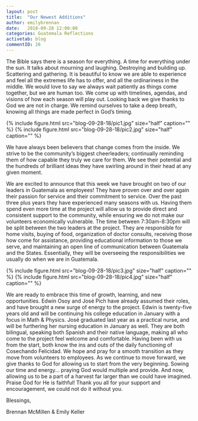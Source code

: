 ```yaml
---
layout: post
title:  "Our Newest Additions"
author: emilybrennan
date:   2018-09-28 12:00:00
categories: Guatemala Reflections
activetab: blog
commentID: 26
---
```


The Bible says there is a season for everything. A time for everything under the sun. It talks about
mourning and laughing. Destroying and building up. Scattering and gathering. It is beautiful to know we
are able to experience and feel all the extremes life has to offer, and all the ordinariness in the middle.
We would love to say we always wait patiently as things come together, but we are human too. We
come up with timelines, agendas, and visions of how each season will play out. Looking back we give
thanks to God we are not in charge. We remind ourselves to take a deep breath, knowing all things are
made perfect in God’s timing.

{% include figure.html src="blog-09-28-18/pic1.jpg" size="half" caption="" %}
{% include figure.html src="blog-09-28-18/pic2.jpg" size="half" caption="" %}

We have always been believers that change comes from the inside. We strive to be the community’s
biggest cheerleaders; continually reminding them of how capable they truly we care for them. We see
their potential and the hundreds of brilliant ideas they have swirling around in their head at any given
moment.

We are excited to announce that this week we have brought on two of our leaders in Guatemala as
employees! They have proven over and over again their passion for service and their commitment to
service. Over the past three plus years they have experienced many seasons with us.
Having them spend even more time at the project will allow us to provide direct and consistent support
to the community, while ensuring we do not make our volunteers economically vulnerable. The time
between 7:30am-8:30pm will be split between the two leaders at the project. They are responsible for
home visits, buying of food, organization of doctor consults, receiving those how come for assistance,
providing educational information to those we serve, and maintaining an open line of communication
between Guatemala and the States. Essentially, they will be overseeing the responsibilities we usually
do when we are in Guatemala.

{% include figure.html src="blog-09-28-18/pic3.jpg" size="half" caption="" %}
{% include figure.html src="blog-09-28-18/pic4.jpg" size="half" caption="" %}

We are ready to embrace this time of growth, learning, and new opportunities.
Edwin Osoy and José Pich have already assumed their roles, and have brought a new surge of energy to
the project. Edwin is twenty-five years old and will be continuing his college education in January with a
focus in Math &amp; Physics. José graduated last year as a practical nurse, and will be furthering her nursing
education in January as well. They are both bilingual, speaking both Spanish and their native language,
making all who come to the project feel welcome and comfortable.
Having been with us from the start, both know the ins and outs of the daily functioning of Cosechando
Felicidad. We hope and pray for a smooth transition as they move from volunteers to employees.
As we continue to move forward, we give thanks to God for allowing us to start from the very beginning.
Sowing our time and energy... praying God would multiple and provide. And now, allowing us to be a
part of a harvest far larger than we could have imagined.
Praise God for He is faithful! Thank you all for your support and encouragement, we could not do it
without you.

<p class="meta">Blessings,<br>

Brennan McMillen &amp; Emily Keller</p>
